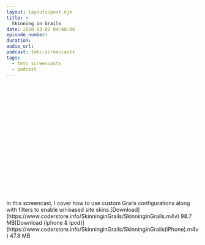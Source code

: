 ```yaml
---
layout: layouts/post.njk
title: >
  Skinning in Grails
date: 2010-03-02 04:48:08
episode_number:
duration:
audio_url:
podcast: tmtc-screencasts
tags:
  - tmtc_screencasts
  - podcast
---
```


<object width="540" height="304"><param name="allowfullscreen" value="true">

<param name="allowscriptaccess" value="always">
<param name="movie" value="https://vimeo.com/moogaloop.swf?clip_id=9845266&amp;server=vimeo.com&amp;show_title=0&amp;show_byline=0&amp;show_portrait=0&amp;color=00ADEF&amp;fullscreen=1">
<embed src="https://vimeo.com/moogaloop.swf?clip_id=9845266&amp;server=vimeo.com&amp;show_title=0&amp;show_byline=0&amp;show_portrait=0&amp;color=00ADEF&amp;fullscreen=1" type="application/x-shockwave-flash" allowfullscreen="true" allowscriptaccess="always" width="540" height="304"></embed></object>In this screencast, I cover how to use custom Grails configurations along with filters to enable url-based site skins.[Download](https://www.coderstore.info/SkinninginGrails/SkinninginGrails.m4v) 98.7 MB[Download (iphone & ipod)](https://www.coderstore.info/SkinninginGrails/SkinninginGrails(iPhone).m4v) 47.8 MB
